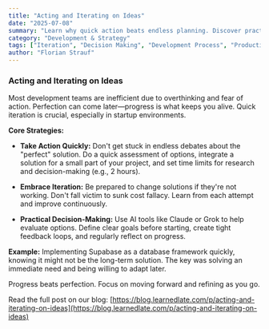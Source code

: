 ```yaml
---
title: "Acting and Iterating on Ideas"
date: "2025-07-08"
summary: "Learn why quick action beats endless planning. Discover practical strategies for rapid iteration, time-limited decision making, and embracing progress over perfection in development."
category: "Development & Strategy"
tags: ["Iteration", "Decision Making", "Development Process", "Productivity", "Startup Strategy"]
author: "Florian Strauf"
---
```


### Acting and Iterating on Ideas

Most development teams are inefficient due to overthinking and fear of action. Perfection can come later—progress is what keeps you alive. Quick iteration is crucial, especially in startup environments.

**Core Strategies:**

* **Take Action Quickly:** Don't get stuck in endless debates about the "perfect" solution. Do a quick assessment of options, integrate a solution for a small part of your project, and set time limits for research and decision-making (e.g., 2 hours).

* **Embrace Iteration:** Be prepared to change solutions if they're not working. Don't fall victim to sunk cost fallacy. Learn from each attempt and improve continuously.

* **Practical Decision-Making:** Use AI tools like Claude or Grok to help evaluate options. Define clear goals before starting, create tight feedback loops, and regularly reflect on progress.

**Example:** Implementing Supabase as a database framework quickly, knowing it might not be the long-term solution. The key was solving an immediate need and being willing to adapt later.

Progress beats perfection. Focus on moving forward and refining as you go.

Read the full post on our blog: [https://blog.learnedlate.com/p/acting-and-iterating-on-ideas](https://blog.learnedlate.com/p/acting-and-iterating-on-ideas)